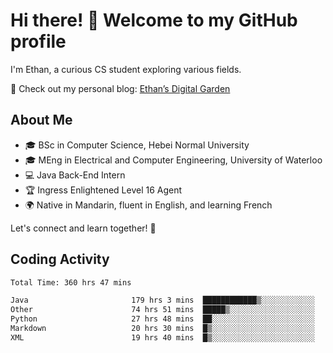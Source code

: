 # Hi there! 👋 Welcome to my GitHub profile  

I'm Ethan, a curious CS student exploring various fields.  

📌 Check out my personal blog: [Ethan’s Digital Garden](https://fortii2.github.io/)  

## About Me  
- 🎓 BSc in Computer Science, Hebei Normal University
- 🎓 MEng in Electrical and Computer Engineering, University of Waterloo
- 💻 Java Back-End Intern
- 🏆 Ingress Enlightened Level 16 Agent  
- 🌍 Native in Mandarin, fluent in English, and learning French  

Let's connect and learn together! 🚀  

## Coding Activity
<!--START_SECTION:waka-->

```txt
Total Time: 360 hrs 47 mins

Java                       179 hrs 3 mins  ████████████▒░░░░░░░░░░░░   49.63 %
Other                      74 hrs 51 mins  █████▒░░░░░░░░░░░░░░░░░░░   20.75 %
Python                     27 hrs 48 mins  ██░░░░░░░░░░░░░░░░░░░░░░░   07.71 %
Markdown                   20 hrs 30 mins  █▒░░░░░░░░░░░░░░░░░░░░░░░   05.68 %
XML                        19 hrs 40 mins  █▒░░░░░░░░░░░░░░░░░░░░░░░   05.45 %
```

<!--END_SECTION:waka-->

